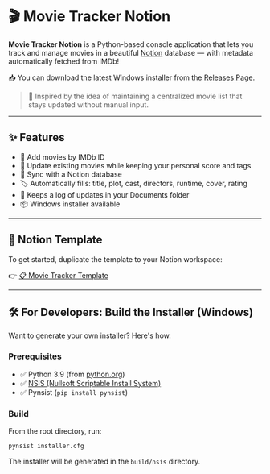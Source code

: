 # 🎬 Movie Tracker Notion

**Movie Tracker Notion** is a Python-based console application that lets you track and manage movies in a beautiful [Notion](https://www.notion.so/) database — with metadata automatically fetched from IMDb!

📥 You can download the latest Windows installer from the [Releases Page](https://github.com/Lemnon95/movie_tracker_notion/releases).

> 🧠 Inspired by the idea of maintaining a centralized movie list that stays updated without manual input.

---

## ✨ Features

- 🎥 Add movies by IMDb ID
- 🔁 Update existing movies while keeping your personal score and tags
- 🧠 Sync with a Notion database
- 🏷 Automatically fills: title, plot, cast, directors, runtime, cover, rating
- 💾 Keeps a log of updates in your Documents folder
- 📦 Windows installer available

---

## 📐 Notion Template

To get started, duplicate the template to your Notion workspace:

👉 [📋 Movie Tracker Template](https://simone-mille.notion.site/Movie-Tracker-Template-881d7724f3244634834dc3c0f97f4213)

---

## 🛠 For Developers: Build the Installer (Windows)

Want to generate your own installer? Here's how.

### Prerequisites

- ✅ Python 3.9 (from [python.org](https://www.python.org/downloads/))
- ✅ [NSIS (Nullsoft Scriptable Install System)](https://nsis.sourceforge.io/Download)
- ✅ Pynsist (`pip install pynsist`)

### Build

From the root directory, run:

```bash
pynsist installer.cfg
```
The installer will be generated in the `build/nsis` directory.